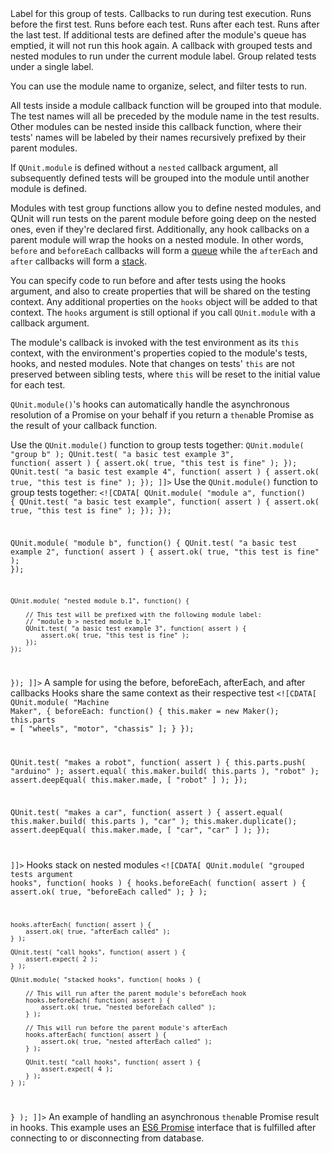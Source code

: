 <?xml version="1.0"?>
<?xml-stylesheet type="text/xsl" href="../entries2html.xsl" ?>
<entry type="method" name="QUnit.module">
	<title>QUnit.module()</title>
	<signature>
		<argument name="name" type="String">
			<desc>Label for this group of tests.</desc>
		</argument>
		<argument name="hooks" type="PlainObject" optional="true">
			<desc>Callbacks to run during test execution.</desc>
			<property name="before" type="Function">
				<argument name="assert" type="Assert"></argument>
				<desc>Runs before the first test.</desc>
			</property>
			<property name="beforeEach" type="Function">
				<argument name="assert" type="Assert"></argument>
				<desc>Runs before each test.</desc>
			</property>
			<property name="afterEach" type="Function">
				<argument name="assert" type="Assert"></argument>
				<desc>Runs after each test.</desc>
			</property>
			<property name="after" type="Function">
				<argument name="assert" type="Assert"></argument>
				<desc>Runs after the last test. If additional tests are defined after the module's queue has emptied, it will not run this hook again.</desc>
			</property>
		</argument>
		<argument name="nested" optional="true">
			<desc>A callback with grouped tests and nested modules to run under the current module label.</desc>
			<type name="Function">
				<argument name="hooks" type="Object"></argument>
			</type>
		</argument>
	</signature>
	<desc>
		Group related tests under a single label.
	</desc>
	<longdesc>
		<p>
			You can use the module name to organize, select, and filter tests to run.
		</p>
		<p>
			All tests inside a module callback function will be grouped into that module. The test names will all be preceded by the module name in the test results. Other modules can be nested inside this callback function, where their tests' names will be labeled by their names recursively prefixed by their parent modules.
		</p>
		<p>
			If <code>QUnit.module</code> is defined without a <code>nested</code> callback argument, all subsequently defined tests will be grouped into the module until another module is defined.
		</p>
		<p>
			Modules with test group functions allow you to define nested modules, and QUnit will run tests on the parent module before going deep on the nested ones, even if they're declared first. Additionally, any hook callbacks on a parent module will wrap the hooks on a nested module. In other words, <code>before</code> and <code>beforeEach</code> callbacks will form a <a href="https://en.wikipedia.org/wiki/Queue_%28abstract_data_type%29">queue</a> while the <code>afterEach</code> and <code>after</code> callbacks will form a <a href="https://en.wikipedia.org/wiki/Stack_%28abstract_data_type%29">stack</a>.
		</p>
		<p>
			You can specify code to run before and after tests using the hooks argument, and also to create properties that will be shared on the testing context. Any additional properties on the <code>hooks</code> object will be added to that context. The <code>hooks</code> argument is still optional if you call <code>QUnit.module</code> with a callback argument.
		</p>
		<p>
			The module's callback is invoked with the test environment as its <code>this</code> context, with the environment's properties copied to the module's tests, hooks, and nested modules. Note that changes on tests' <code>this</code> are not preserved between sibling tests, where <code>this</code> will be reset to the initial value for each test.
		</p>
		<p>
			<code>QUnit.module()</code>'s hooks can automatically handle the asynchronous resolution of a Promise on your behalf if you return a <code>then</code>able Promise as the result of your callback function.
		</p>
	</longdesc>
	<example>
		<desc>Use the <code>QUnit.module()</code> function to group tests together:</desc>
<code><![CDATA[
QUnit.module( "group a" );
QUnit.test( "a basic test example", function( assert ) {
	assert.ok( true, "this test is fine" );
});
QUnit.test( "a basic test example 2", function( assert ) {
	assert.ok( true, "this test is fine" );
});

QUnit.module( "group b" );
QUnit.test( "a basic test example 3", function( assert ) {
	assert.ok( true, "this test is fine" );
});
QUnit.test( "a basic test example 4", function( assert ) {
	assert.ok( true, "this test is fine" );
});
]]></code>
	</example>
		<example>
		<desc>Use the <code>QUnit.module()</code> function to group tests together:</desc>
<code><![CDATA[
QUnit.module( "module a", function() {
	QUnit.test( "a basic test example", function( assert ) {
		assert.ok( true, "this test is fine" );
	});
});

QUnit.module( "module b", function() {
	QUnit.test( "a basic test example 2", function( assert ) {
		assert.ok( true, "this test is fine" );
	});

	QUnit.module( "nested module b.1", function() {

		// This test will be prefixed with the following module label:
		// "module b > nested module b.1"
		QUnit.test( "a basic test example 3", function( assert ) {
			assert.ok( true, "this test is fine" );
		});
	});
});
]]></code>
	</example>
	<example>
		<desc>A sample for using the before, beforeEach, afterEach, and after callbacks</desc>
<code><![CDATA[
QUnit.module( "module A", {
	before: function() {
		// prepare something once for all tests
	},
	beforeEach: function() {
		// prepare something before each test
	},
	afterEach: function() {
		// clean up after each test
	},
	after: function() {
		// clean up once after all tests are done
	}
});
]]></code>
	</example>
	<example>
		<desc>Hooks share the same context as their respective test</desc>
<code><![CDATA[
QUnit.module( "Machine Maker", {
	beforeEach: function() {
		this.maker = new Maker();
		this.parts = [ "wheels", "motor", "chassis" ];
	}
});

QUnit.test( "makes a robot", function( assert ) {
	this.parts.push( "arduino" );
	assert.equal( this.maker.build( this.parts ), "robot" );
	assert.deepEqual( this.maker.made, [ "robot" ] );
});

QUnit.test( "makes a car", function( assert ) {
	assert.equal( this.maker.build( this.parts ), "car" );
	this.maker.duplicate();
	assert.deepEqual( this.maker.made, [ "car", "car" ] );
});

]]></code>
	</example>
	<example>
		<desc>Hooks stack on nested modules</desc>
<code><![CDATA[
QUnit.module( "grouped tests argument hooks", function( hooks ) {
	hooks.beforeEach( function( assert ) {
		assert.ok( true, "beforeEach called" );
	} );

	hooks.afterEach( function( assert ) {
		assert.ok( true, "afterEach called" );
	} );

	QUnit.test( "call hooks", function( assert ) {
		assert.expect( 2 );
	} );

	QUnit.module( "stacked hooks", function( hooks ) {

		// This will run after the parent module's beforeEach hook
		hooks.beforeEach( function( assert ) {
			assert.ok( true, "nested beforeEach called" );
		} );

		// This will run before the parent module's afterEach
		hooks.afterEach( function( assert ) {
			assert.ok( true, "nested afterEach called" );
		} );

		QUnit.test( "call hooks", function( assert ) {
			assert.expect( 4 );
		} );
	} );
} );
]]></code>
	</example>
	<example>
		<desc>An example of handling an asynchronous <code>then</code>able Promise result in hooks. This example uses an <a href="https://developer.mozilla.org/en-US/docs/Web/JavaScript/Reference/Global_Objects/Promise">ES6 Promise</a> interface that is fulfilled after connecting to or disconnecting from database.</desc>
<code><![CDATA[
QUnit.module( "Database connection", {
	before: function() {
		return new Promise( function( resolve, reject ) {
			DB.connect( function( err ) {
				if ( err ) {
					reject( err );
				} else {
					resolve();
				}
			} );
		} );
	},
	after: function() {
		return new Promise( function( resolve, reject ) {
			DB.disconnect( function( err ) {
				if ( err ) {
					reject( err );
				} else {
					resolve();
				}
			} );
		} );
	}
} );
]]></code>
	</example>
	<category slug="test"/>
</entry>
